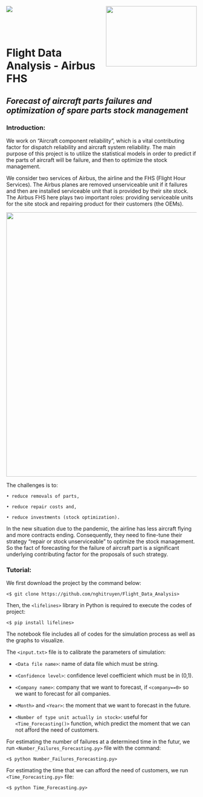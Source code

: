 <img align="left" src="http://www.math.univ-toulouse.fr/~besse/Wikistat/Images/Logo_INSAvilletoulouse-RVB.png"> <img align="right" width="240" height="160" src="https://github.com/nghitruyen/Flight_Data_Analysis/blob/main/images/logo-AirbusFHS.png">
<br />
<br />
<br />
<br />

# Flight Data Analysis - Airbus FHS

## *Forecast of aircraft parts failures and optimization of spare parts stock management*

### Introduction:

We work on “Aircraft component reliability”, which is a vital contributing factor for dispatch reliability and aircraft system reliability. The main purpose of this project is to utilize the statistical models in order to predict if the parts of aircraft will be failure, and then to optimize the stock management.

We consider two services of Airbus, the airline and the FHS (Flight Hour Services). The Airbus planes are removed unserviceable unit if it failures and then are installed serviceable unit that is provided by their site stock. The Airbus FHS here plays two important roles: providing serviceable units for the site stock and repairing product for their customers (the OEMs).

<p align="center">
  <img src="https://github.com/nghitruyen/Flight_Data_Analysis/blob/main/images/AirbusFHS_activities.png" width="700" />
</p>

The challenges is to:

    • reduce removals of parts,
    
    • reduce repair costs and,
    
    • reduce investments (stock optimization).
    
In the new situation due to the pandemic, the airline has less aircraft flying and more contracts ending. Consequently, they need to fine-tune their strategy “repair or stock unserviceable” to optimize the stock management. So the fact of forecasting for the failure of aircraft part is a significant underlying contributing factor for the proposals of such strategy. 

### Tutorial:

We first download the project by the command below:

`<$ git clone https://github.com/nghitruyen/Flight_Data_Analysis>`

Then, the `<lifelines>` library in Python is required to execute the codes of project:

`<$ pip install lifelines>`

The notebook file includes all of codes for the simulation process as well as the graphs to visualize.

The `<input.txt>` file is to calibrate the parameters of simulation:

- `<Data file name>`: name of data file which must be string.

- `<Confidence level>`: confidence level coefficient which must be in (0,1).

- `<Company name>`: company that we want to forecast, if `<company==0>` so we want to forecast for all companies.

- `<Month>` and `<Year>`: the moment that we want to forecast in the future.

- `<Number of type unit actually in stock>`: useful for `<Time_Forecasting()>` function, which predict the moment that we can not afford the need of customers.

For estimating the number of failures at a determined time in the futur, we run `<Number_Failures_Forecasting.py>` file with the command:

`<$ python Number_Failures_Forecasting.py>`

For estimating the time that we can afford the need of customers, we run `<Time_Forecasting.py>` file:

`<$ python Time_Forecasting.py>`
